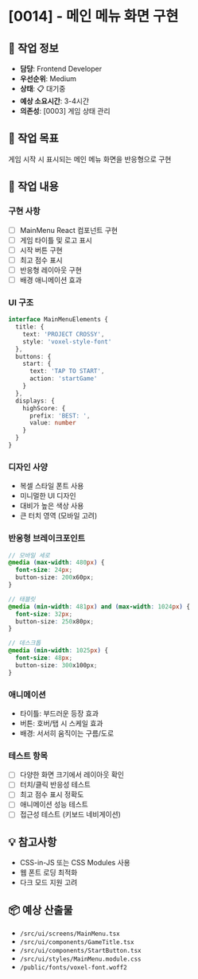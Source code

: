 # [0014] - 메인 메뉴 화면 구현

## 📅 작업 정보
- **담당**: Frontend Developer
- **우선순위**: Medium
- **상태**: 📋 대기중
- **예상 소요시간**: 3-4시간
- **의존성**: [0003] 게임 상태 관리

## 🎯 작업 목표
게임 시작 시 표시되는 메인 메뉴 화면을 반응형으로 구현

## 📝 작업 내용
### 구현 사항
- [ ] MainMenu React 컴포넌트 구현
- [ ] 게임 타이틀 및 로고 표시
- [ ] 시작 버튼 구현
- [ ] 최고 점수 표시
- [ ] 반응형 레이아웃 구현
- [ ] 배경 애니메이션 효과

### UI 구조
```typescript
interface MainMenuElements {
  title: {
    text: 'PROJECT CROSSY',
    style: 'voxel-style-font'
  },
  buttons: {
    start: {
      text: 'TAP TO START',
      action: 'startGame'
    }
  },
  displays: {
    highScore: {
      prefix: 'BEST: ',
      value: number
    }
  }
}
```

### 디자인 사양
- 복셀 스타일 폰트 사용
- 미니멀한 UI 디자인
- 대비가 높은 색상 사용
- 큰 터치 영역 (모바일 고려)

### 반응형 브레이크포인트
```scss
// 모바일 세로
@media (max-width: 480px) {
  font-size: 24px;
  button-size: 200x60px;
}

// 태블릿
@media (min-width: 481px) and (max-width: 1024px) {
  font-size: 32px;
  button-size: 250x80px;
}

// 데스크톱
@media (min-width: 1025px) {
  font-size: 48px;
  button-size: 300x100px;
}
```

### 애니메이션
- 타이틀: 부드러운 등장 효과
- 버튼: 호버/탭 시 스케일 효과
- 배경: 서서히 움직이는 구름/도로

### 테스트 항목
- [ ] 다양한 화면 크기에서 레이아웃 확인
- [ ] 터치/클릭 반응성 테스트
- [ ] 최고 점수 표시 정확도
- [ ] 애니메이션 성능 테스트
- [ ] 접근성 테스트 (키보드 네비게이션)

## 💡 참고사항
- CSS-in-JS 또는 CSS Modules 사용
- 웹 폰트 로딩 최적화
- 다크 모드 지원 고려

## 📦 예상 산출물
- `/src/ui/screens/MainMenu.tsx`
- `/src/ui/components/GameTitle.tsx`
- `/src/ui/components/StartButton.tsx`
- `/src/ui/styles/MainMenu.module.css`
- `/public/fonts/voxel-font.woff2`